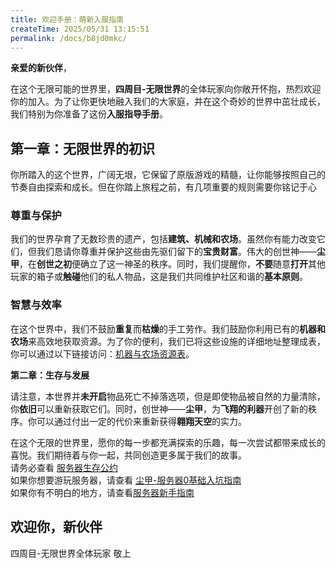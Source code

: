 ```yaml
---
title: 欢迎手册：萌新入服指南
createTime: 2025/05/31 13:15:51
permalink: /docs/b8jd0mkc/
---
```

**亲爱的新伙伴**，

在这个无限可能的世界里，**四周目-无限世界**的全体玩家向你敞开怀抱，热烈欢迎你的加入。为了让你更快地融入我们的大家庭，并在这个奇妙的世界中茁壮成长，我们特别为你准备了这份**入服指导手册**。

## 第一章：无限世界的初识

你所踏入的这个世界，广阔无垠，它保留了原版游戏的精髓，让你能够按照自己的节奏自由探索和成长。但在你踏上旅程之前，有几项重要的规则需要你铭记于心

### 尊重与保护      
我们的世界孕育了无数珍贵的遗产，包括**建筑、机械和农场**。虽然你有能力改变它们，但我们恳请你尊重并保护这些由先驱们留下的**宝贵财富**。伟大的创世神——**尘甲**，在**创世之初**便确立了这一神圣的秩序。同时，我们提醒你，**不要**随意**打开**其他玩家的箱子或**触碰**他们的私人物品，这是我们共同维护社区和谐的**基本原则**。

### 智慧与效率  
在这个世界中，我们不鼓励**重复**而**枯燥**的手工劳作。我们鼓励你利用已有的**机器和农场**来高效地获取资源。为了你的便利，我们已将这些设施的详细地址整理成表，你可以通过以下链接访问：[机器与农场资源表](https://docs.qq.com/sheet/DVVlxcWV6ZlBGV1pI?tab=BB08J2)。

**第二章：生存与发展**

请注意，本世界并**未开启**物品死亡不掉落选项，但是即使物品被自然的力量清除，你**依旧**可以重新获取它们。同时，创世神——**尘甲**，为**飞翔的利器**开创了新的秩序。你可以通过付出一定的代价来重新获得**翱翔天空**的实力。

在这个无限的世界里，愿你的每一步都充满探索的乐趣，每一次尝试都带来成长的喜悦。我们期待着与你一起，共同创造更多属于我们的故事。  
请务必查看 [服务器生存公约](./02服务器生存公约.md)  
如果你想要游玩服务器，请查看 [尘甲-服务器0基础入坑指南](../尘甲-服务器0基础入坑指南.md)  
如果你有不明白的地方，请查看[服务器新手指南](./01四周目新手指南.md)

## 欢迎你，新伙伴

四周目-无限世界全体玩家 敬上


